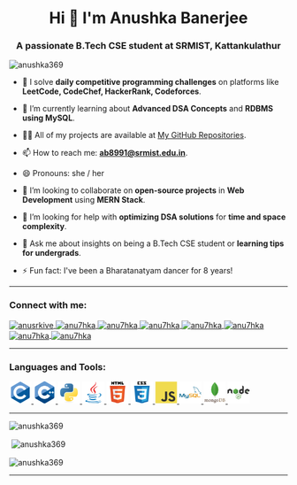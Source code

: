 <h1 align="center">Hi 👋 I'm Anushka Banerjee </h1>
<h3 align="center">A passionate B.Tech CSE student at SRMIST, Kattankulathur </h3>

<p align="left"> <img src="https://komarev.com/ghpvc/?username=anushka369&label=Profile%20views&color=0e75b6&style=flat" alt="anushka369" /> </p>

- 🔭 I solve **daily competitive programming challenges** on platforms like **LeetCode, CodeChef, HackerRank, Codeforces**.

- 🌱 I’m currently learning about **Advanced DSA Concepts** and **RDBMS using MySQL**.

- 👩‍💻 All of my projects are available at [My GitHub Repositories](https://www.github.com/anushka369/).

- 📫 How to reach me: **ab8991@srmist.edu.in**.
  
- 😄 Pronouns: she / her
  
- 👯 I’m looking to collaborate on **open-source projects** in **Web Development** using **MERN Stack**.

- 🤔 I’m looking for help with **optimizing DSA solutions** for **time and space complexity**.

- 💬 Ask me about insights on being a B.Tech CSE student or **learning tips for undergrads**.

- ⚡ Fun fact: I've been a Bharatanatyam dancer for 8 years!

---

<h3 align="left">Connect with me:</h3>
<p align="left">
  <a href="https://www.instagram.com/anusrkive/" target="_blank" rel="noopener noreferrer"> 
    <img align="center" src="https://raw.githubusercontent.com/rahuldkjain/github-profile-readme-generator/master/src/images/icons/Social/instagram.svg" alt="anusrkive" height="30" width="40" /> 
  </a>
  
  <a href="https://www.linkedin.com/in/anu7hka/" target="_blank" rel="noopener noreferrer"> 
    <img align="center" src="https://raw.githubusercontent.com/rahuldkjain/github-profile-readme-generator/master/src/images/icons/Social/linked-in-alt.svg" alt="anu7hka" height="30" width="40" /> 
  </a>
  
  <a href="https://www.codechef.com/users/anu7hka" target="_blank" rel="noopener noreferrer"> 
    <img align="center" src="https://cdn.jsdelivr.net/npm/simple-icons@3.1.0/icons/codechef.svg" alt="anu7hka" height="30" width="40" /> 
  </a>
  
  <a href="https://www.leetcode.com/anu7hka/" target="_blank" rel="noopener noreferrer">
    <img align="center" src="https://raw.githubusercontent.com/rahuldkjain/github-profile-readme-generator/master/src/images/icons/Social/leet-code.svg" alt="anu7hka" height="30" width="40" /> 
  </a>
  
  <a href="https://www.geeksforgeeks.com/anu7hka/" target="_blank" rel="noopener noreferrer"> 
    <img align="center" src="https://cdn.jsdelivr.net/npm/simple-icons@3.1.0/icons/geeksforgeeks.svg" alt="anu7hka" height="30" width="40" /> 
  </a>
  
  <a href="https://www.hackerrank.com/anu7hka/" target="_blank" rel="noopener noreferrer"> 
    <img align="center" src="https://raw.githubusercontent.com/rahuldkjain/github-profile-readme-generator/master/src/images/icons/Social/hackerrank.svg" alt="anu7hka" height="30" width="40" /> 
  </a>
  
  <a href="https://codeforces.com/profile/anu7hka" target="_blank" rel="noopener noreferrer"> 
    <img align="center" src="https://raw.githubusercontent.com/rahuldkjain/github-profile-readme-generator/master/src/images/icons/Social/codeforces.svg" alt="anu7hka" height="30" width="40" />
  </a>
  
  <a href="https://www.codolio.com/profile/anu7hka/" target="_blank" rel="noopener noreferrer">
    <img align="center" src="https://cdn.jsdelivr.net/npm/simple-icons@3.1.0/icons/webmoney.svg" alt="anu7hka" height="30" width="40" />
  </a>

</p>

---

<h3 align="left">Languages and Tools:</h3>
<p align="left"> 
  <a href="https://www.cprogramming.com/" target="_blank" rel="noopener noreferrer"> 
    <img src="https://raw.githubusercontent.com/devicons/devicon/master/icons/c/c-original.svg" alt="c" width="40" height="40"/> 
  </a> 
  
  <a href="https://www.w3schools.com/cpp/" target="_blank" rel="noopener noreferrer"> 
    <img src="https://raw.githubusercontent.com/devicons/devicon/master/icons/cplusplus/cplusplus-original.svg" alt="cplusplus" width="40" height="40"/> 
  </a> 
  
  <a href="https://www.python.org" target="_blank" rel="noopener noreferrer"> 
    <img src="https://raw.githubusercontent.com/devicons/devicon/master/icons/python/python-original.svg" alt="python" width="40" height="40"/> 
  </a>
  
  <a href="https://www.oracle.com/java/" target="_blank" rel="noopener noreferrer"> 
    <img src="https://raw.githubusercontent.com/devicons/devicon/master/icons/java/java-original.svg" alt="java" width="40" height="40"/> 
  </a>
  
  <a href="https://www.w3.org/html/" target="_blank" rel="noopener noreferrer"> 
    <img src="https://raw.githubusercontent.com/devicons/devicon/master/icons/html5/html5-original-wordmark.svg" alt="html5" width="40" height="40"/> 
  </a> 
  
  <a href="https://www.w3schools.com/css/" target="_blank" rel="noopener noreferrer"> 
    <img src="https://raw.githubusercontent.com/devicons/devicon/master/icons/css3/css3-original-wordmark.svg" alt="css3" width="40" height="40"/> 
  </a>
  
  <a href="https://developer.mozilla.org/en-US/docs/Web/JavaScript" target="_blank" rel="noopener noreferrer"> 
    <img src="https://raw.githubusercontent.com/devicons/devicon/master/icons/javascript/javascript-original.svg" alt="javascript" width="40" height="40"/> 
  </a>
  
  <a href="https://www.mysql.com/" target="_blank" rel="noopener noreferrer"> 
    <img src="https://raw.githubusercontent.com/devicons/devicon/master/icons/mysql/mysql-original-wordmark.svg" alt="mysql" width="40" height="40"/> 
  </a>
  
  <a href="https://www.mongodb.com/" target="_blank" rel="noopener noreferrer"> 
    <img src="https://raw.githubusercontent.com/devicons/devicon/master/icons/mongodb/mongodb-original-wordmark.svg" alt="mongodb" width="40" height="40"/> 
  </a>
  
  <a href="https://nodejs.org/" target="_blank" rel="noopener noreferrer"> 
    <img src="https://raw.githubusercontent.com/devicons/devicon/master/icons/nodejs/nodejs-original-wordmark.svg" alt="nodejs" width="40" height="40"/> 
  </a>
</p>

---

<p align="left">
  <img src="https://github-readme-stats.vercel.app/api/top-langs?username=anushka369&show_icons=true&locale=en&layout=compact" alt="anushka369" />
</p>

<p>&nbsp;<img align="center" src="https://github-readme-stats.vercel.app/api?username=anushka369&show_icons=true&locale=en" alt="anushka369" /></p>

<p><img align="center" src="https://github-readme-streak-stats.herokuapp.com/?user=anushka369&" alt="anushka369" /></p>

---

